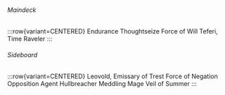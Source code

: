 <!-- markdownlint-disable first-line-heading -->

###### Maindeck

:::row{variant=CENTERED}
Endurance
Thoughtseize
Force of Will
Teferi, Time Raveler
:::

###### Sideboard

:::row{variant=CENTERED}
Leovold, Emissary of Trest
Force of Negation
Opposition Agent
Hullbreacher
Meddling Mage
Veil of Summer
:::
